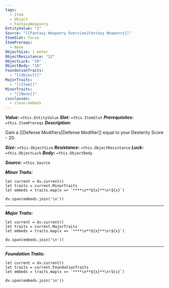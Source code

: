 ```yaml
---
tags:
  - Item
  - Object
  - FantasyWeaponry
EntityValue: "2"
Source: "[[Fantasy Weaponry Overview|Fantasy Weaponry]]"
ItemSlot: Torso
ItemPrereqs:
  - None
ObjectSize: 1 meter
ObjectResistance: "12"
ObjectLuck: "20"
ObjectBody: "10"
FoundationTraits:
  - "[[Object]]"
MajorTraits:
  - "[[Item]]"
MinorTraits:
  - "[[None]]"
cssclasses:
  - clean-embeds
---
```

***Value:*** `=this.EntityValue`
***Slot:*** `=this.ItemSlot`
***Prerequisites:*** `=this.ItemPrereqs`
***Description:***

Gain a [[Defense Modifiers|Defense Modifier]] equal to your Dexterity Score - 20.

***Size:*** `=this.ObjectSize`
***Resistance:*** `=this.ObjectResistance`
***Luck:*** `=this.ObjectLuck`
***Body:*** `=this.ObjectBody`

***Source:*** `=this.Source`

***Minor Traits:***
```dataviewjs
let current = dv.current()
let traits = current.MinorTraits
let embeds = traits.map(x => `****\n**${x}**\n!${x}`)

dv.span(embeds.join('\n'))
```
****

***Major Traits:***
```dataviewjs
let current = dv.current()
let traits = current.MajorTraits
let embeds = traits.map(x => `****\n**${x}**\n!${x}`)

dv.span(embeds.join('\n'))
```
****

***Foundation Traits:***
```dataviewjs
let current = dv.current()
let traits = current.FoundationTraits
let embeds = traits.map(x => `****\n**${x}**\n!${x}`)

dv.span(embeds.join('\n'))
```